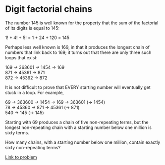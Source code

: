 # Digit factorial chains

<p>The number 145 is well known for the property that the sum of the factorial of its digits is equal to 145:</p>
<p class="margin_left">1! + 4! + 5! = 1 + 24 + 120 = 145</p>
<p>Perhaps less well known is 169, in that it produces the longest chain of numbers that link back to 169; it turns out that there are only three such loops that exist:</p>
<p class="margin_left">169 → 363601 → 1454 → 169<br />
871 → 45361 → 871<br />
872 → 45362 → 872</p>
<p>It is not difficult to prove that EVERY starting number will eventually get stuck in a loop. For example,</p>
<p class="margin_left">69 → 363600 → 1454 → 169 → 363601 (→ 1454)<br />
78 → 45360 → 871 → 45361 (→ 871)<br />
540 → 145 (→ 145)</p>
<p>Starting with 69 produces a chain of five non-repeating terms, but the longest non-repeating chain with a starting number below one million is sixty terms.</p>
<p>How many chains, with a starting number below one million, contain exactly sixty non-repeating terms?</p>


[Link to problem](https://projecteuler.net/problem=74)
